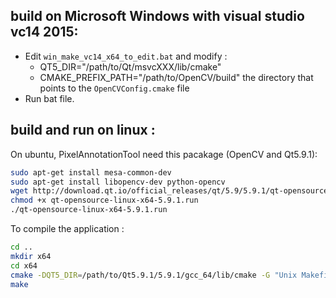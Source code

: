 ## build on Microsoft Windows with visual studio vc14 2015:

- Edit `win_make_vc14_x64_to_edit.bat` and modify : 
    - QT5_DIR="/path/to/Qt/msvcXXX/lib/cmake"
	- CMAKE_PREFIX_PATH="/path/to/OpenCV/build" the directory that points to the `OpenCVConfig.cmake` file
- Run bat file.

## build and run on linux :

On ubuntu, PixelAnnotationTool need this pacakage (OpenCV and Qt5.9.1): 

```sh
sudo apt-get install mesa-common-dev
sudo apt-get install libopencv-dev python-opencv
wget http://download.qt.io/official_releases/qt/5.9/5.9.1/qt-opensource-linux-x64-5.9.1.run
chmod +x qt-opensource-linux-x64-5.9.1.run
./qt-opensource-linux-x64-5.9.1.run

```

To compile the application : 

```sh
cd ..
mkdir x64
cd x64
cmake -DQT5_DIR=/path/to/Qt5.9.1/5.9.1/gcc_64/lib/cmake -G "Unix Makefiles" ..
make

```
